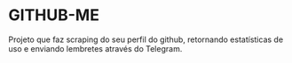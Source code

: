 # GITHUB-ME

Projeto que faz scraping do seu perfil do github, retornando estatísticas de uso e enviando lembretes através do Telegram.